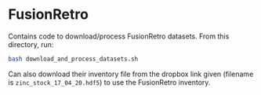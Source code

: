 # FusionRetro

Contains code to download/process FusionRetro datasets.
From this directory, run:

```bash
bash download_and_process_datasets.sh
```

Can also download their inventory file from the dropbox link given (filename is `zinc_stock_17_04_20.hdf5`) to use the FusionRetro inventory.
